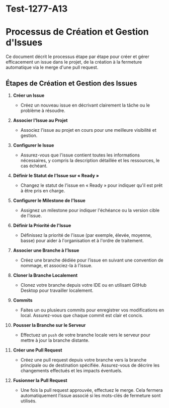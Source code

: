 # Test-1277-A13

# Processus de Création et Gestion d'Issues

Ce document décrit le processus étape par étape pour créer et gérer efficacement un issue dans le projet, de la création à la fermeture automatique via le merge d'une pull request.

## Étapes de Création et Gestion des Issues

1. **Créer un Issue**
   - Créez un nouveau issue en décrivant clairement la tâche ou le problème à résoudre.

2. **Associer l'Issue au Projet**
   - Associez l'issue au projet en cours pour une meilleure visibilité et gestion.

3. **Configurer le Issue**
   - Assurez-vous que l'issue contient toutes les informations nécessaires, y compris la description détaillée et les ressources, le cas échéant.

4. **Définir le Statut de l'Issue sur « Ready »**
   - Changez le statut de l'issue en « Ready » pour indiquer qu'il est prêt à être pris en charge.

5. **Configurer le Milestone de l'Issue**
   - Assignez un milestone pour indiquer l'échéance ou la version cible de l'issue.

6. **Définir la Priorité de l'Issue**
   - Définissez la priorité de l'issue (par exemple, élevée, moyenne, basse) pour aider à l'organisation et à l'ordre de traitement.

7. **Associer une Branche à l’Issue**
   - Créez une branche dédiée pour l’issue en suivant une convention de nommage, et associez-la à l’issue.

8. **Cloner la Branche Localement**
   - Clonez votre branche depuis votre IDE ou en utilisant GitHub Desktop pour travailler localement.

9. **Commits**
   - Faites un ou plusieurs commits pour enregistrer vos modifications en local. Assurez-vous que chaque commit est clair et concis.

10. **Pousser la Branche sur le Serveur**
    - Effectuez un `push` de votre branche locale vers le serveur pour mettre à jour la branche distante.

11. **Créer une Pull Request**
    - Créez une pull request depuis votre branche vers la branche principale ou de destination spécifiée. Assurez-vous de décrire les changements effectués et les impacts éventuels.

12. **Fusionner la Pull Request**
    - Une fois la pull request approuvée, effectuez le merge. Cela fermera automatiquement l’issue associé si les mots-clés de fermeture sont utilisés.

